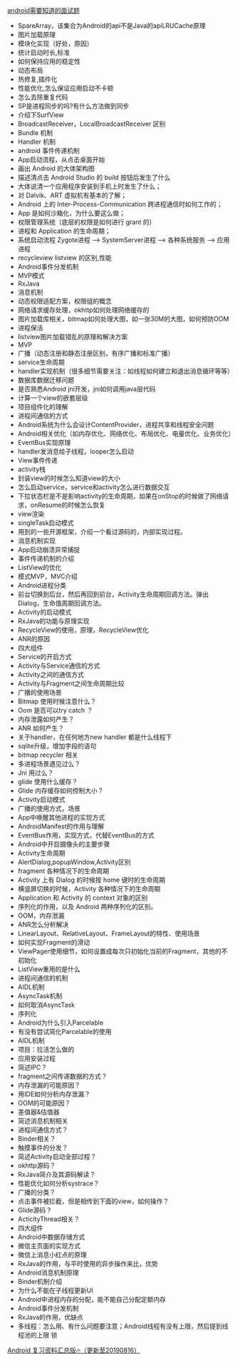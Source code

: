[android需要知道的面试题](http://blog.csdn.net/u013728021/article/details/73743551)  

* SpareArray，该集合为Android的api不是Java的apiLRUCache原理
* 图片加载原理
* 模块化实现（好处，原因）
* 统计启动时长,标准
* 如何保持应用的稳定性
* 动态布局
* 热修复,插件化
* 性能优化,怎么保证应用启动不卡顿
* 怎么去除重复代码
* SP是进程同步的吗?有什么方法做到同步
* 介绍下SurfView
* BroadcastReceiver，LocalBroadcastReceiver 区别
* Bundle 机制
* Handler 机制
* android 事件传递机制
* App启动流程，从点击桌面开始
* 画出 Android 的大体架构图
* 描述清点击 Android Studio 的 build 按钮后发生了什么
* 大体说清一个应用程序安装到手机上时发生了什么；
* 对 Dalvik、ART 虚拟机有基本的了解；
* Android 上的 Inter-Process-Communication 跨进程通信时如何工作的；
* App 是如何沙箱化，为什么要这么做；
* 权限管理系统（底层的权限是如何进行 grant 的）
* 进程和 Application 的生命周期；
* 系统启动流程 Zygote进程 –> SystemServer进程 –> 各种系统服务 –> 应用进程
* recycleview listview 的区别,性能
* Android事件分发机制
* MVP模式
* RxJava
* 消息机制
* 动态权限适配方案，权限组的概念
* 网络请求缓存处理，okhttp如何处理网络缓存的
* 图片加载库相关，bitmap如何处理大图，如一张30M的大图，如何预防OOM
* 进程保活
* listview图片加载错乱的原理和解决方案
* MVP
* 广播（动态注册和静态注册区别，有序广播和标准广播）
* service生命周期
* handler实现机制（很多细节需要关注：如线程如何建立和退出消息循环等等）
* 数据库数据迁移问题
* 是否熟悉Android jni开发，jni如何调用java层代码
* 计算一个view的嵌套层级
* 项目组件化的理解
* 进程间通信的方式
* Android系统为什么会设计ContentProvider，进程共享和线程安全问题
* Android相关优化（如内存优化、网络优化、布局优化、电量优化、业务优化）
* EventBus实现原理
* handler发消息给子线程，looper怎么启动
* View事件传递
* activity栈
* 封装view的时候怎么知道view的大小
* 怎么启动service，service和activity怎么进行数据交互
* 下拉状态栏是不是影响activity的生命周期，如果在onStop的时候做了网络请求，onResume的时候怎么恢复
* view渲染
* singleTask启动模式
* 用到的一些开源框架，介绍一个看过源码的，内部实现过程。
* 消息机制实现
* App启动崩溃异常捕捉
* 事件传递机制的介绍
* ListView的优化
* 模式MVP，MVC介绍
* Android进程分类
* 前台切换到后台，然后再回到前台，Activity生命周期回调方法。弹出Dialog，生命值周期回调方法。
* Activity的启动模式
* RxJava的功能与原理实现
* RecycleView的使用，原理，RecycleView优化
* ANR的原因
* 四大组件
* Service的开启方式
* Activity与Service通信的方式
* Activity之间的通信方式
* Activity与Fragment之间生命周期比较
* 广播的使用场景
* Bitmap 使用时候注意什么？
* Oom 是否可以try catch ？
* 内存泄露如何产生？
* ANR 如何产生？
* 关于handler，在任何地方new handler 都是什么线程下
* sqlite升级，增加字段的语句
* bitmap recycler 相关
* 多进程场景遇见过么？
* Jni 用过么？
* glide 使用什么缓存？
* Glide 内存缓存如何控制大小？
* Activity启动模式
* 广播的使用方式，场景
* App中唤醒其他进程的实现方式
* AndroidManifest的作用与理解
* EventBus作用，实现方式，代替EventBus的方式
* Android中开启摄像头的主要步骤
* Activity生命周期
* AlertDialog,popupWindow,Activity区别
* fragment 各种情况下的生命周期
* Activity 上有 Dialog 的时候按 home 键时的生命周期
* 横竖屏切换的时候，Activity 各种情况下的生命周期
* Application 和 Activity 的 context 对象的区别
* 序列化的作用，以及 Android 两种序列化的区别。
* OOM，内存泄漏
* ANR怎么分析解决
* LinearLayout、RelativeLayout、FrameLayout的特性、使用场景
* 如何实现Fragment的滑动
* ViewPager使用细节，如何设置成每次只初始化当前的Fragment，其他的不初始化
* ListView重用的是什么
* 进程间通信的机制
* AIDL机制
* AsyncTask机制
* 如何取消AsyncTask
* 序列化
* Android为什么引入Parcelable
* 有没有尝试简化Parcelable的使用
* AIDL机制
* 项目：拉活怎么做的
* 应用安装过程
* 简述IPC？
* fragment之间传递数据的方式？
* 内存泄漏的可能原因？
* 用IDE如何分析内存泄漏？
* OOM的可能原因？
* 差值器&估值器
* 简述消息机制相关
* 进程间通信方式？
* Binder相关？
* 触摸事件的分发？
* 简述Activity启动全部过程？
* okhttp源码？
* RxJava简介及其源码解读？
* 性能优化如何分析systrace？
* 广播的分类？
* 点击事件被拦截，但是相传到下面的view，如何操作？
* Glide源码？
* ActicityThread相关？
* 四大组件
* Android中数据存储方式
* 微信主页面的实现方式
* 微信上消息小红点的原理
* RxJava的作用，与平时使用的异步操作来比，优势
* Android消息机制原理
* Binder机制介绍
* 为什么不能在子线程更新UI
* Android中进程内存的分配，能不能自己分配定额内存
* Android事件分发机制
* RxJava的作用，优缺点
* 多线程：怎么用、有什么问题要注意；Android线程有没有上限，然后提到线程池的上限
锁

[Android 复习资料汇总版🔥（更新至20190816）](https://juejin.im/post/5d48e9c36fb9a06af13d50f9)